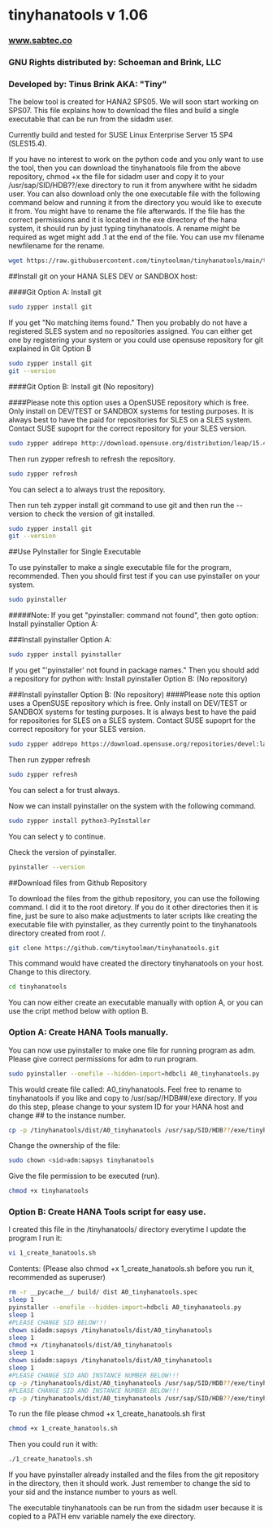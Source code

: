 ﻿# tinyhanatools v 1.06
### www.sabtec.co
### GNU Rights distributed by: Schoeman and Brink, LLC
### Developed by: Tinus Brink AKA: "Tiny"

The below tool is created for HANA2 SPS05.  We will soon start working on SPS07.  This file explains how to download the files and build a single executable that can be run from the sidadm user.  

Currently build and tested for SUSE Linux Enterprise Server 15 SP4 (SLES15.4).  

If you have no interest to work on the python code and you only want to use the tool, then you can download the tinyhanatools file from the above repository, chmod +x the file for sidadm user and copy it to your /usr/sap/SID/HDB??/exe directory to run it from anywhere witht he sidadm user.  You can also download only the one executable file with the following command below and running it from the directory you would like to execute it from.  You might have to rename the file afterwards.  If the file has the correct permissions and it is located in the exe directory of the hana system, it should run by just typing tinyhanatools.  A rename might be required as wget might add .1 at the end of the file.  You can use mv filename newfilename for the rename.

```sh
wget https://raw.githubusercontent.com/tinytoolman/tinyhanatools/main/tinyhanatools
```

##Install git on your HANA SLES DEV or SANDBOX host:

####Git Option A: Install git

```sh
sudo zypper install git
```

If you get "No matching items found." Then you probably do not have a registered SLES system and no repositories assigned.
You can either get one by registering your system or you could use opensuse repository for git explained in Git Option B

```sh
sudo zypper install git
git --version
```

####Git Option B: Install git (No repository)

####Please note this option uses a OpenSUSE repository which is free.  Only install on DEV/TEST or SANDBOX systems for testing purposes.  It is always best to have the paid for repositories for SLES on a SLES system.  Contact SUSE supoprt for the correct repository for your SLES version.

```sh
sudo zypper addrepo http://download.opensuse.org/distribution/leap/15.4/repo/oss/ SLES-SDK
```

Then run zypper refresh to refresh the repository.

```sh
sudo zypper refresh
```

You can select a to always trust the repository.

Then run teh zypper install git command to use git and then run the --version to check the version of git installed.

```sh
sudo zypper install git
git --version
```

##Use PyInstaller for Single Executable

To use pyinstaller to make a single executable file for the program, recommended.  Then you should first test if you can use pyinstaller on your system.

```sh
sudo pyinstaller
```

#####Note:  If you get "pyinstaller: command not found", then goto option: Install pyinstaller Option A:

###Install pyinstaller Option A:

```sh
sudo zypper install pyinstaller
```

If you get "'pyinstaller' not found in package names." Then you should add a repository for python with: Install pyinstaller Option B: (No repository)

###Install pyinstaller Option B: (No repository)
####Please note this option uses a OpenSUSE repository which is free.  Only install on DEV/TEST or SANDBOX systems for testing purposes.  It is always best to have the paid for repositories for SLES on a SLES system.  Contact SUSE supoprt for the correct repository for your SLES version.

```sh
sudo zypper addrepo https://download.opensuse.org/repositories/devel:languages:python/15.5/devel:languages:python.repo
```

Then run zypper refresh

```sh
sudo zypper refresh
```

You can select a for trust always.

Now we can install pyinstaller on the system with the following command.

```sh
sudo zypper install python3-PyInstaller
```

You can select y to continue.

Check the version of pyinstaller.

```sh
pyinstaller --version
```

##Download files from Github Repository

To download the files from the github repository, you can use the following command.  I did it to the root diretory. If you do it other directories then it is fine, just be sure to also make adjustments to later scripts like creating the executable file with pyinstaller, as they currently point to the tinyhanatools directory created from root /.

```sh
git clone https://github.com/tinytoolman/tinyhanatools.git
```

This command would have created the directory tinyhanatools on your host.  Change to this directory.

```sh
cd tinyhanatools
```

You can now either create an executable manually with option A, or you can use the cript method below with option B.

### Option A: Create HANA Tools manually.

You can now use pyinstaller to make one file for running program as <sid>adm.  Please give correct permissions for <sid>adm to run program.

```sh
sudo pyinstaller --onefile --hidden-import=hdbcli A0_tinyhanatools.py
```

This would create file called:  A0_tinyhanatools.  Feel free to rename to tinyhanatools if you like and copy to /usr/sap/<sid>/HDB##/exe directory.
If you do this step, please change <sid> to your system ID for your HANA host and change ## to the instance number.

```sh
cp -p /tinyhanatools/dist/A0_tinyhanatools /usr/sap/SID/HDB??/exe/tinyhanatools
```

Change the ownership of the file:

```sh
sudo chown <sid>adm:sapsys tinyhanatools
```

Give the file permission to be executed (run).

```sh
chmod +x tinyhanatools
```

### Option B: Create HANA Tools script for easy use.

I created this file in the /tinyhanatools/ directory everytime I update the program I run it:

```sh
vi 1_create_hanatools.sh
```

Contents: (Please also chmod +x 1_create_hanatools.sh before you run it, recommended as superuser)

```sh
rm -r __pycache__/ build/ dist A0_tinyhanatools.spec
sleep 1
pyinstaller --onefile --hidden-import=hdbcli A0_tinyhanatools.py
sleep 1
#PLEASE CHANGE SID BELOW!!!
chown sidadm:sapsys /tinyhanatools/dist/A0_tinyhanatools
sleep 1
chmod +x /tinyhanatools/dist/A0_tinyhanatools
sleep 1
chown sidadm:sapsys /tinyhanatools/dist/A0_tinyhanatools
sleep 1
#PLEASE CHANGE SID AND INSTANCE NUMBER BELOW!!!
cp -p /tinyhanatools/dist/A0_tinyhanatools /usr/sap/SID/HDB??/exe/tinyhanatools
#PLEASE CHANGE SID AND INSTANCE NUMBER BELOW!!!
cp -p /tinyhanatools/dist/A0_tinyhanatools /usr/sap/SID/HDB??/exe/tinyhanatools
```

To run the file please chmod +x 1_create_hanatools.sh first

```sh
chmod +x 1_create_hanatools.sh
```

Then you could run it with:

```sh
./1_create_hanatools.sh
```

If you have pyinstaller already installed and the files from the git repository in the directory, then it should work.
Just remember to change the sid to your sid and the instance number to yours as well.

The executable tinyhanatools can be run from the sidadm user because it is copied to a PATH env variable namely the exe directory.
